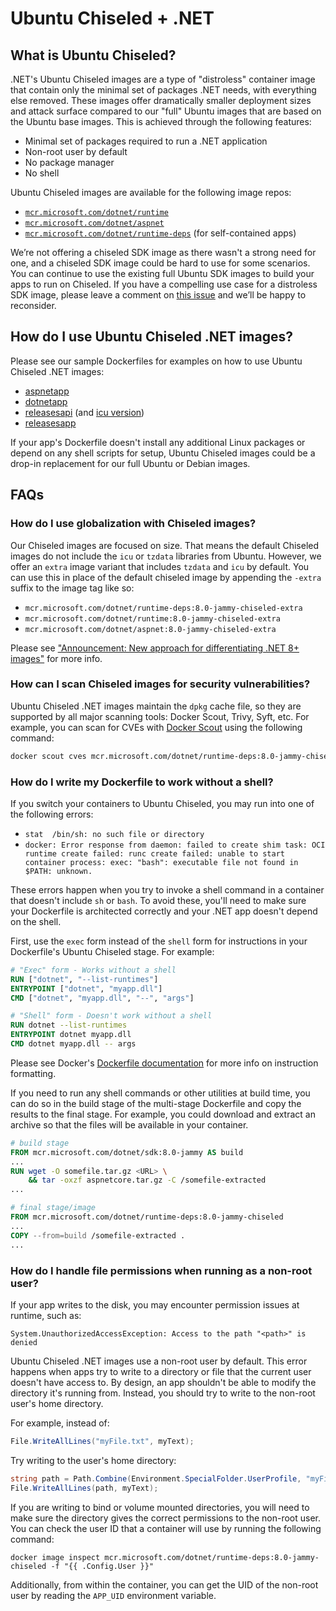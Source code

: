 # Ubuntu Chiseled + .NET

## What is Ubuntu Chiseled?

.NET's Ubuntu Chiseled images are a type of "distroless" container image that contain only the minimal set of packages .NET needs, with everything else removed.
These images offer dramatically smaller deployment sizes and attack surface compared to our "full" Ubuntu images that are based on the Ubuntu base images. This is achieved through the following features:

- Minimal set of packages required to run a .NET application
- Non-root user by default
- No package manager
- No shell

Ubuntu Chiseled images are available for the following image repos:
- [`mcr.microsoft.com/dotnet/runtime`](../README.runtime.md)
- [`mcr.microsoft.com/dotnet/aspnet`](../README.aspnet.md)
- [`mcr.microsoft.com/dotnet/runtime-deps`](../README.runtime-deps.md) (for self-contained apps)

We’re not offering a chiseled SDK image as there wasn't a strong need for one, and a chiseled SDK image could be hard to use for some scenarios.
You can continue to use the existing full Ubuntu SDK images to build your apps to run on Chiseled.
If you have a compelling use case for a distroless SDK image, please leave a comment on [this issue](https://github.com/dotnet/dotnet-docker/issues/4942) and we’ll be happy to reconsider.

## How do I use Ubuntu Chiseled .NET images?

Please see our sample Dockerfiles for examples on how to use Ubuntu Chiseled .NET images:
- [aspnetapp](../samples/aspnetapp/Dockerfile.chiseled)
- [dotnetapp](../samples/dotnetapp/Dockerfile.chiseled)
- [releasesapi](../samples/releasesapi/Dockerfile.ubuntu-chiseled) (and [icu version](../samples/releasesapi/Dockerfile.ubuntu-chiseled-icu))
- [releasesapp](../samples/releasesapp/Dockerfile.chiseled)

If your app's Dockerfile doesn't install any additional Linux packages or depend on any shell scripts for setup, Ubuntu Chiseled images could be a drop-in replacement for our full Ubuntu or Debian images.

## FAQs

### How do I use globalization with Chiseled images?

Our Chiseled images are focused on size. That means the default Chiseled images do not include the `icu` or `tzdata`
libraries from Ubuntu. However, we offer an `extra` image variant that includes `tzdata` and `icu` by default. You can
use this in place of the default chiseled image by appending the `-extra` suffix to the image tag like so:

- `mcr.microsoft.com/dotnet/runtime-deps:8.0-jammy-chiseled-extra`
- `mcr.microsoft.com/dotnet/runtime:8.0-jammy-chiseled-extra`
- `mcr.microsoft.com/dotnet/aspnet:8.0-jammy-chiseled-extra`

Please see ["Announcement: New approach for differentiating .NET 8+ images"](https://github.com/dotnet/dotnet-docker/discussions/4821) for more info.

### How can I scan Chiseled images for security vulnerabilities?

Ubuntu Chiseled .NET images maintain the `dpkg` cache file, so they are supported by all major scanning tools: Docker Scout, Trivy, Syft, etc.
For example, you can scan for CVEs with [Docker Scout](https://docs.docker.com/scout/) using the following command:

```bash
docker scout cves mcr.microsoft.com/dotnet/runtime-deps:8.0-jammy-chiseled
```

### How do I write my Dockerfile to work without a shell?

If you switch your containers to Ubuntu Chiseled, you may run into one of the following errors:

- `stat  /bin/sh: no such file or directory`
- `docker: Error response from daemon: failed to create shim task: OCI runtime create failed: runc create failed: unable to start container process: exec: "bash": executable file not found in $PATH: unknown.`

These errors happen when you try to invoke a shell command in a container that doesn't include `sh` or `bash`.
To avoid these, you'll need to make sure your Dockerfile is architected correctly and your .NET app doesn't depend on the shell.

First, use the `exec` form instead of the `shell` form for instructions in your Dockerfile's Ubuntu Chiseled stage. For example:

```Dockerfile
# "Exec" form - Works without a shell
RUN ["dotnet", "--list-runtimes"]
ENTRYPOINT ["dotnet", "myapp.dll"]
CMD ["dotnet", "myapp.dll", "--", "args"]

# "Shell" form - Doesn't work without a shell
RUN dotnet --list-runtimes
ENTRYPOINT dotnet myapp.dll
CMD dotnet myapp.dll -- args
```

Please see Docker's [Dockerfile documentation](https://docs.docker.com/engine/reference/builder/#run) for more info on instruction formatting.

If you need to run any shell commands or other utilities at build time, you can do so in the build stage of the multi-stage Dockerfile and copy the results to the final stage.
For example, you could download and extract an archive so that the files will be available in your container.

```Dockerfile
# build stage
FROM mcr.microsoft.com/dotnet/sdk:8.0-jammy AS build
...
RUN wget -O somefile.tar.gz <URL> \
    && tar -oxzf aspnetcore.tar.gz -C /somefile-extracted
...

# final stage/image
FROM mcr.microsoft.com/dotnet/runtime-deps:8.0-jammy-chiseled
...
COPY --from=build /somefile-extracted .
...
```

### How do I handle file permissions when running as a non-root user?

If your app writes to the disk, you may encounter permission issues at runtime, such as:

```
System.UnauthorizedAccessException: Access to the path "<path>" is denied
```

Ubuntu Chiseled .NET images use a non-root user by default.
This error happens when apps try to write to a directory or file that the current user doesn't have access to.
By design, an app shouldn't be able to modify the directory it's running from. Instead, you should try to write to the non-root user's home directory.

For example, instead of:

```cs
File.WriteAllLines("myFile.txt", myText);
```

Try writing to the user's home directory:

```cs
string path = Path.Combine(Environment.SpecialFolder.UserProfile, "myFile.txt");
File.WriteAllLines(path, myText);
```

If you are writing to bind or volume mounted directories, you will need to make sure the directory gives the correct permissions to the non-root user.
You can check the user ID that a container will use by running the following command:

```
docker image inspect mcr.microsoft.com/dotnet/runtime-deps:8.0-jammy-chiseled -f "{{ .Config.User }}"
```

Additionally, from within the container, you can get the UID of the non-root user by reading the `APP_UID` environment variable.

